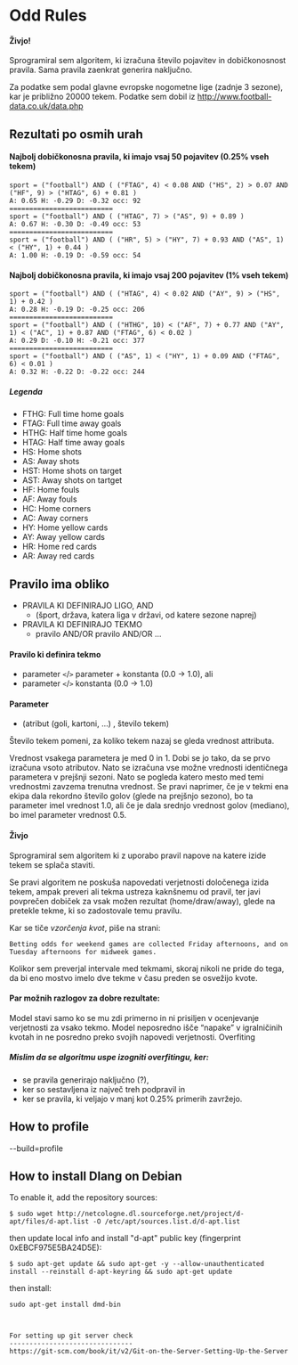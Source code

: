 Odd Rules
=========

#### Živjo!

Sprogramiral sem algoritem, ki izračuna število pojavitev in dobičkonosnost pravila. 
Sama pravila zaenkrat generira naključno.

Za podatke sem podal glavne evropske nogometne lige (zadnje 3 sezone), kar je približno 20000 tekem. Podatke sem dobil iz http://www.football-data.co.uk/data.php

Rezultati po osmih urah
-----------------------

#### Najbolj dobičkonosna pravila, ki imajo vsaj 50 pojavitev (0.25% vseh tekem)
```
sport = ("football") AND ( ("FTAG", 4) < 0.08 AND ("HS", 2) > 0.07 AND ("HF", 9) > ("HTAG", 6) + 0.81 )
A: 0.65 H: -0.29 D: -0.32 occ: 92
==========================
sport = ("football") AND ( ("HTAG", 7) > ("AS", 9) + 0.89 )
A: 0.67 H: -0.30 D: -0.49 occ: 53
==========================
sport = ("football") AND ( ("HR", 5) > ("HY", 7) + 0.93 AND ("AS", 1) < ("HY", 1) + 0.44 )
A: 1.00 H: -0.19 D: -0.59 occ: 54
```

#### Najbolj dobičkonosna pravila, ki imajo vsaj 200 pojavitev (1% vseh tekem)
```
sport = ("football") AND ( ("HTAG", 4) < 0.02 AND ("AY", 9) > ("HS", 1) + 0.42 )
A: 0.28 H: -0.19 D: -0.25 occ: 206 
==========================
sport = ("football") AND ( ("HTHG", 10) < ("AF", 7) + 0.77 AND ("AY", 1) < ("AC", 1) + 0.87 AND ("FTAG", 6) < 0.02 )
A: 0.29 D: -0.10 H: -0.21 occ: 377
==========================
sport = ("football") AND ( ("AS", 1) < ("HY", 1) + 0.09 AND ("FTAG", 6) < 0.01 )
A: 0.32 H: -0.22 D: -0.22 occ: 244 
```

##### Legenda
* FTHG: Full time home goals
* FTAG: Full time away goals
* HTHG: Half time home goals
* HTAG: Half time away goals
* HS: Home shots
* AS: Away shots
* HST: Home shots on target
* AST: Away shots on tartget
* HF: Home fouls
* AF: Away fouls
* HC: Home corners
* AC: Away corners
* HY: Home yellow cards
* AY: Away yellow cards
* HR: Home red cards
* AR: Away red cards

Pravilo ima obliko
------------------

* PRAVILA KI DEFINIRAJO LIGO, AND
  - (šport, država, katera liga v državi, od katere sezone naprej)
* PRAVILA KI DEFINIRAJO TEKMO
  - pravilo AND/OR pravilo AND/OR ...

#### Pravilo ki definira tekmo
  * parameter `<`/`>` parameter + konstanta (0.0 -> 1.0), ali
  * parameter `<`/`>` konstanta (0.0 -> 1.0)

#### Parameter
  * (atribut (goli, kartoni, ...) , število tekem)

Število tekem pomeni, za koliko tekem nazaj se gleda vrednost attributa.

Vrednost vsakega parametera je med 0 in 1. Dobi se jo tako, da se prvo izračuna 
vsoto atributov. Nato se izračuna vse možne vrednosti identičnega parametera v prejšnji 
sezoni. Nato se pogleda katero mesto med temi vrednostmi zavzema trenutna vrednost. 
Se pravi naprimer, če je v tekmi ena ekipa dala rekordno število golov (glede na 
prejšnjo sezono), bo ta parameter imel vrednost 1.0, ali če je dala srednjo vrednost 
golov (mediano), bo imel parameter vrednost 0.5.

#### Živjo

Sprogramiral sem algoritem ki z uporabo pravil napove na katere izide tekem
se splača staviti.

Se pravi algoritem ne poskuša napovedati verjetnosti določenega izida tekem, 
ampak preveri ali tekma ustreza kaknšnemu od pravil, ter javi povprečen dobiček
za vsak možen rezultat (home/draw/away), glede na pretekle tekme, ki so zadostovale
temu pravilu.

Kar se tiče *vzorčenja kvot*, piše na strani:
```
Betting odds for weekend games are collected Friday afternoons, and on Tuesday afternoons for midweek games.
```
Kolikor sem preverjal intervale med tekmami, skoraj nikoli ne pride do tega, da bi eno mostvo imelo dve tekme v času preden se osvežijo kvote.

#### Par možnih razlogov za dobre rezultate:

Model stavi samo ko se mu zdi primerno in ni prisiljen v ocenjevanje verjetnosti za vsako tekmo.
Model neposredno išče “napake” v igralničinih kvotah in ne posredno preko svojih napovedi verjetnosti.
Overfiting

##### Mislim da se algoritmu uspe izogniti overfitingu, ker:

  * se pravila generirajo naključno (?),
  * ker so sestavljena iz največ treh podpravil in
  * ker se pravila, ki veljajo v manj kot 0.25% primerih zavržejo.




How to profile
--------------
--build=profile

How to install Dlang on Debian
------------------------------
To enable it, add the repository sources:
```
$ sudo wget http://netcologne.dl.sourceforge.net/project/d-apt/files/d-apt.list -O /etc/apt/sources.list.d/d-apt.list
```
then update local info and install "d-apt" public key (fingerprint 0xEBCF975E5BA24D5E):
```
$ sudo apt-get update && sudo apt-get -y --allow-unauthenticated install --reinstall d-apt-keyring && sudo apt-get update
```
then install:
```
sudo apt-get install dmd-bin



For setting up git server check
-------------------------------
https://git-scm.com/book/it/v2/Git-on-the-Server-Setting-Up-the-Server


